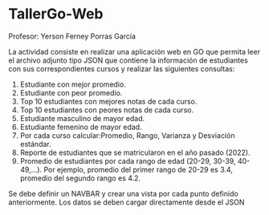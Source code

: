 # TallerGo-Web
Profesor: Yerson Ferney Porras García

La actividad consiste en realizar una aplicación web en GO que permita leer 
el archivo adjunto tipo JSON que contiene la información de estudiantes con 
sus correspondientes cursos y realizar las siguientes consultas:

1. Estudiante con mejor promedio.
2. Estudiante con peor promedio.
3. Top 10 estudiantes con mejores notas de cada curso.
4. Top 10 estudiantes con peores notas de cada curso.
5. Estudiante masculino de mayor edad.
6. Estudiante femenino de mayor edad.
7. Por cada curso calcular:Promedio, Rango, Varianza y Desviación estándar.
12. Reporte de estudiantes que se matricularon en el año pasado (2022).
13. Promedio de estudiantes por cada rango de edad (20-29, 30-39, 40-
49,...). Por ejemplo, promedio del primer rango de 20-29 es 3.4, 
promedio del segundo rango es 4.2.

Se debe definir un NAVBAR y crear una vista por cada punto definido
anteriormente. Los datos se deben cargar directamente desde el JSON
